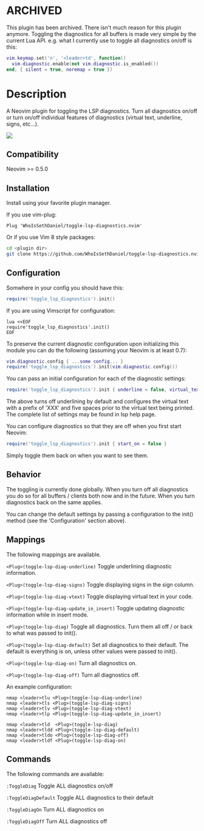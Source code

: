 # ARCHIVED

This plugin has been archived. There isn't much reason for this plugin anymore.
Toggling the diagnostics for all buffers is made very simple by the current Lua
API. e.g. what I currently use to toggle all diagnostics on/off is this:

```lua
vim.keymap.set('n', '<leader>td', function()
  vim.diagnostic.enable(not vim.diagnostic.is_enabled())
end, { silent = true, noremap = true })
```

# Description

A Neovim plugin for toggling the LSP diagnostics. Turn all diagnostics on/off or turn on/off
individual features of diagnostics (virtual text, underline, signs, etc...).

<img src="https://github.com/WhoIsSethDaniel/public-assets/blob/main/toggle-diag-on-off-2.gif">

## Compatibility

Neovim >= 0.5.0

## Installation

Install using your favorite plugin manager.

If you use vim-plug:

```vim
Plug 'WhoIsSethDaniel/toggle-lsp-diagnostics.nvim'
```

Or if you use Vim 8 style packages:

```bash
cd <plugin dir>
git clone https://github.com/WhoIsSethDaniel/toggle-lsp-diagnostics.nvim
```

## Configuration

Somwhere in your config you should have this:

```lua
require('toggle_lsp_diagnostics').init()
```

If you are using Vimscript for configuration:

```vim
lua <<EOF
require'toggle_lsp_diagnostics'.init()
EOF
```

To preserve the current diagnostic configuration upon initializing this module you can do the following (assuming your
Neovim is at least 0.7):

```lua
vim.diagnostic.config { ...some config... }
require('toggle_lsp_diagnostics').init(vim.diagnostic.config())
```

You can pass an initial configuration for each of the diagnostic settings:

```lua
require('toggle_lsp_diagnostics').init { underline = false, virtual_text = { prefix = 'XXX', spacing = 5 } }
```

The above turns off underlining by default and configures the virtual text with a prefix of 'XXX' and five
spaces prior to the virtual text being printed. The complete list of settings may be found in lsp help
page.

You can configure diagnostics so that they are off when you first start Neovim:

```lua
require('toggle_lsp_diagnostics').init { start_on = false }
```

Simply toggle them back on when you want to see them.

## Behavior

The toggling is currently done globally. When you turn off all diagnostics you do so for
all buffers / clients both now and in the future. When you turn diagnostics back on the
same applies.

You can change the default settings by passing a configuration to the init() method (see the
'Configuration' section above).

## Mappings

The following mappings are available.

`<Plug>(toggle-lsp-diag-underline)`
Toggle underlining diagnostic information.

`<Plug>(toggle-lsp-diag-signs)`
Toggle displaying signs in the sign column.

`<Plug>(toggle-lsp-diag-vtext)`
Toggle displaying virtual text in your code.

`<Plug>(toggle-lsp-diag-update_in_insert)`
Toggle updating diagnostic information while in insert mode.

`<Plug>(toggle-lsp-diag)`
Toggle all diagnostics. Turn them all off / or back to what was passed to init().

`<Plug>(toggle-lsp-diag-default)`
Set all diagnostics to their default. The default is everything is on, unless other values were
passed to init().

`<Plug>(toggle-lsp-diag-on)`
Turn all diagnostics on.

`<Plug>(toggle-lsp-diag-off)`
Turn all diagnostics off.

An example configuration:

```vim
nmap <leader>tlu <Plug>(toggle-lsp-diag-underline)
nmap <leader>tls <Plug>(toggle-lsp-diag-signs)
nmap <leader>tlv <Plug>(toggle-lsp-diag-vtext)
nmap <leader>tlp <Plug>(toggle-lsp-diag-update_in_insert)

nmap <leader>tld  <Plug>(toggle-lsp-diag)
nmap <leader>tldd <Plug>(toggle-lsp-diag-default)
nmap <leader>tldo <Plug>(toggle-lsp-diag-off)
nmap <leader>tldf <Plug>(toggle-lsp-diag-on)
```

## Commands

The following commands are available:

`:ToggleDiag`
Toggle ALL diagnostics on/off

`:ToggleDiagDefault`
Toggle ALL diagnostics to their default

`:ToggleDiagOn`
Turn ALL diagnostics on

`:ToggleDiagOff`
Turn ALL diagnostics off
